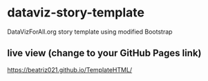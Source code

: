 # dataviz-story-template
DataVizForAll.org story template using modified Bootstrap

## live view (change to your GitHub Pages link)
https://beatriz021.github.io/TemplateHTML/
